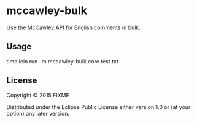 # mccawley-bulk

Use the McCawley API for English comments in bulk.

## Usage

time lein run -m mccawley-bulk.core test.txt

## License

Copyright © 2015 FIXME

Distributed under the Eclipse Public License either version 1.0 or (at
your option) any later version.
